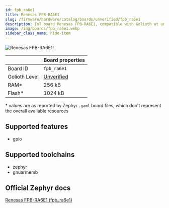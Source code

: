 ```yaml
---
id: fpb_ra6e1
title: Renesas FPB-RA6E1
slug: /firmware/hardware/catalog/boards/unverified/fpb_ra6e1
description: IoT board Renesas FPB-RA6E1, compatible with Golioth at unverified level.
image: /img/boards/fpb_ra6e1.webp
sidebar_class_name: hide-item
---
```


[//]: # (This is an auto-generated file, do not edit! Changes to it will be lost upon re-generation)

![Renesas FPB-RA6E1!](/img/boards/fpb_ra6e1.webp "Renesas FPB-RA6E1")

|                | Board properties     |
| -------------  | -------------------- |
| Board ID       | `fpb_ra6e1` |
| Golioth Level  | [Unverified](/firmware/hardware#unverified-boards) |
| RAM*           | 256 kB |
| Flash*         | 1024 kB |

\* values are as reported by Zephyr `.yaml` board files, which don't represent the overall available resources



## Supported features

* gpio

## Supported toolchains

* zephyr
* gnuarmemb

## Official Zephyr docs

[Renesas FPB-RA6E1 (fpb_ra6e1)](https://docs.zephyrproject.org/latest/boards/renesas/fpb_ra6e1/doc/index.html)
